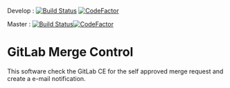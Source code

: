 Develop : [![Build Status](https://travis-ci.com/uguroney/gitlab_merge_control.svg?branch=develop)](https://travis-ci.com/uguroney/gitlab_merge_control) [![CodeFactor](https://www.codefactor.io/repository/github/uguroney/gitlab_merge_control/badge/develop)](https://www.codefactor.io/repository/github/uguroney/gitlab_merge_control/overview/develop)

Master : [![Build Status](https://travis-ci.com/uguroney/gitlab_merge_control.svg?branch=master)](https://travis-ci.com/uguroney/gitlab_merge_control)[![CodeFactor](https://www.codefactor.io/repository/github/uguroney/gitlab_merge_control/badge/master)](https://www.codefactor.io/repository/github/uguroney/gitlab_merge_control/overview/master)


# GitLab Merge Control
This software check the GitLab CE for the self approved merge request and create a e-mail notification. 
